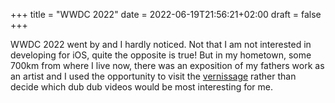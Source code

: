 +++
title = "WWDC 2022"
date =  2022-06-19T21:56:21+02:00
draft = false
+++

WWDC 2022 went by and I hardly noticed. Not that I am not interested in developing for iOS, quite the opposite is true! But in my hometown, some 700km from where I live now, there was an exposition of my fathers work as an artist and I used the opportunity to visit the [vernissage](https://www.zweibruecken.de/de/kultur-tourismus/kultur-erleben/kulturelle-einrichtungen/stadtmuseum/sonderausstellungen/) rather than decide which dub dub videos would be most interesting for me.